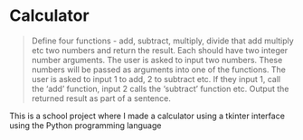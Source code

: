 # Calculator

> Define four functions - add, subtract, multiply, divide that add multiply etc two numbers and return the result. Each should have two integer number arguments.
> The user is asked to input two numbers. These numbers will be passed as arguments into one of the functions. 
> The user is asked to input 1 to add, 2 to subtract etc.
> If they input 1, call the ‘add’ function, input 2 calls the ‘subtract’ function etc. 
> Output the returned result as part of a sentence.

This is a school project where I made a calculator using a tkinter interface using the Python programming language
